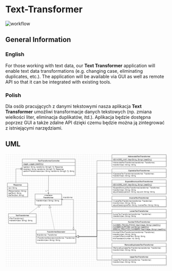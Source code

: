 # Text-Transformer 
![workflow](https://github.com/Frostyyyl/Text-transformer/actions/workflows/ci.yml/badge.svg)

## General Information

### English
For those working with text data, our **Text Transformer** application will enable text data transformations (e.g. changing case, eliminating duplicates, etc.). The application will be available via GUI as well as remote API so that it can be integrated with existing tools.

### Polish 
Dla osób pracujących z danymi tekstowymi nasza aplikacja **Text Transformer** umożliwi transformacje danych tekstowych (np. zmiana wielkości liter, eliminacja duplikatów, itd.). Aplikacja będzie dostępna poprzez GUI a także zdalne API dzięki czemu będzie można ją zintegrować z istniejącymi narzędziami.

## UML
![uml](./doc/DIAGRAM_UML.png)
